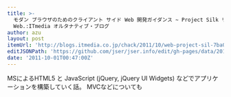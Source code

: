 ```yaml
---
title: >-
  モダン ブラウザのためのクライアント サイド Web 開発ガイダンス ~ Project Silk リリース:ASP.NET on the
  Web.:ITmedia オルタナティブ・ブログ
author: azu
layout: post
itemUrl: 'http://blogs.itmedia.co.jp/chack/2011/10/web-project-sil-7ba0.html'
editJSONPath: 'https://github.com/jser/jser.info/edit/gh-pages/data/2011/10/index.json'
date: '2011-10-01T00:47:00Z'
---
```

MSによるHTML5 と JavaScript (jQuery, jQuery UI Widgets) などでアプリケーションを構築していく話。
MVCなどについても
